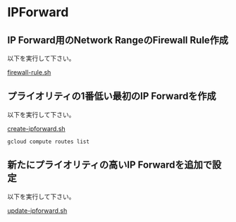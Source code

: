 # IPForward

## IP Forward用のNetwork RangeのFirewall Rule作成

以下を実行して下さい。

[firewall-rule.sh](GoogleComputeEngine/IPForward/firewall-rule.sh)

## プライオリティの1番低い最初のIP Forwardを作成

以下を実行して下さい。

[create-ipforward.sh](GoogleComputeEngine/IPForward/create-ipforward.sh)

```
gcloud compute routes list
```

## 新たにプライオリティの高いIP Forwardを追加で設定

以下を実行して下さい。

[update-ipforward.sh](GoogleComputeEngine/IPForward/update-ipforward.sh)

